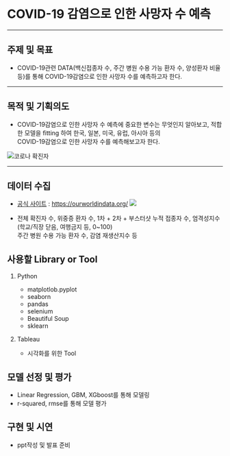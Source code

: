 # COVID-19 감염으로 인한 사망자 수 예측 
---
## 주제 및 목표
* COVID-19관련 DATA(백신접종자 수, 주간 병원 수용 가능 환자 수, 양성환자 비율 등)를 통해 COVID-19감염으로 인한 사망자 수를 예측하고자 한다.
---
## 목적 및 기획의도
* COVID-19감염으로 인한 사망자 수 예측에 중요한 변수는 무엇인지 알아보고, 
 적합한 모델을 fitting 하여 한국, 일본, 미국, 유럽, 아시아 등의  
 COVID-19감염으로 인한 사망자 수를 예측해보고자 한다.

![코로나 확진자](https://user-images.githubusercontent.com/98293593/167098390-4e973209-91a0-480c-981a-b9dbbf1b6359.PNG)

---

## 데이터 수집
* [공식 사이트](https://ourworldindata.org/) : <https://ourworldindata.org/>
![](https://user-images.githubusercontent.com/102526342/169971129-40e2571d-d1fa-4d68-af3f-d85c029dfa79.png)



 * 전체 확진자 수, 위중증 환자 수, 1차 + 2차 + 부스터샷 누적 접종자 수, 엄격성지수(학교/직장 닫음, 여행금지 등, 0~100)  
  주간 병원 수용 가능 환자 수, 감염 재생산지수 등
 

## 사용할 Library or Tool

1. Python
    - matplotlob.pyplot
    - seaborn
    - pandas 
    - selenium
    - Beautiful Soup
    - sklearn


2. Tableau
    - 시각화를 위한 Tool
   
## 모델 선정 및 평가
- Linear Regression, GBM, XGboost를 통해 모델링
- r-squared, rmse를 통해 모델 평가

## 구현 및 시연
- ppt작성 및 발표 준비 
